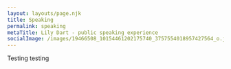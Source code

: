 ```yaml
---
layout: layouts/page.njk
title: Speaking
permalink: speaking
metaTitle: Lily Dart - public speaking experience
socialImage: /images/19466508_10154461202175740_3757554018957427564_o.jpg
---
```

Testing testing
